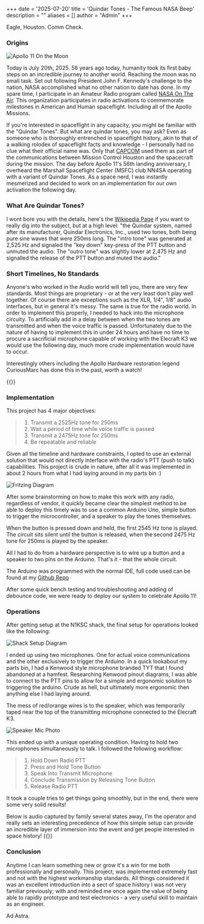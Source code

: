+++
date = '2025-07-20'
title = 'Quindar Tones - The Famous NASA Beep'
description = ""
aliases = []
author = "Admin"
+++

Eagle, Houston. Comm Check.

### Origins

![Apollo 11 On the Moon](https://external-content.duckduckgo.com/iu/?u=https%3A%2F%2Fblog.sciencemuseum.org.uk%2Fwp-content%2Fuploads%2F2019%2F07%2FApollo-11-astronaut-Buzz-Aldrin-stands-next-to-a-flag-on-the-moon-on-July-20-1969.-NASA-960x600.jpg&f=1&nofb=1&ipt=1ec5e6eb4c51dd717d5a49cb8902c99a1e689c7b6b93e27793190bb2df62fab8)

Today is July 20th, 2025. 56 years ago today, humanity took its first baby steps on an incredible journey to another world. Reaching the moon was no small task. Set out following President John F. Kennedy's challenge to the nation, NASA accomplished what no other nation to date has done. In my spare time, I participate in an Amateur Radio program called [NASA On The Air](https://nasaontheair.wordpress.com/). This organization participates in radio activations to commemorate milestones in American and Human spaceflight. Including all of the Apollo Missions.

If you're interested in spaceflight in any capacity, you might be familiar with the "Quindar Tones". But what are quindar tones, you may ask? Even as someone who is thoroughly entrenched in spaceflight history, akin to that of a walking rolodex of spaceflight facts and knowledge - I personally had no clue what their official name was. Only that [CAPCOM](https://en.wikipedia.org/wiki/Flight_controller#Spacecraft_communicator_(CAPCOM)) used them as part of the communications between Mission Control Houston and the spacecraft during the mission. The day before Apollo 11's 56th landing anniversary, I overheard the Marshall Spaceflight Center (MSFC) club NN4SA operating with a variant of Quindar Tones. As a space nerd, I was instantly mesmerized and decided to work on an implementation for our own activation the following day.

### What Are Quindar Tones?
I wont bore you with the details, here's the [Wikipedia Page](https://en.wikipedia.org/wiki/Quindar_tones) if you want to really dig into the subject, but at a high level:
"the Quindar system, named after its manufacturer, Quindar Electronics, Inc., used two tones, both being pure sine waves that were 250ms long. The "intro tone" was generated at 2,525 Hz and signaled the "key down" key-press of the PTT button and unmuted the audio. The "outro tone" was slightly lower at 2,475 Hz and signalled the release of the PTT button and muted the audio."


### Short Timelines, No Standards

Anyone's who worked in the Audio world will tell you, there are very few standards. Most things are proprietary - or at the very least don't play well together. Of course there are exceptions such as the XLR, 1/4", 1/8" audio interfaces, but in general it's messy. The same is true for the radio world. In order to implement this properly, I needed to hack into the microphone circuity. To artificially add in a delay between when the two tones are transmitted and when the voice traffic is passed. Unfortunately due to the nature of having to implement this in under 24 hours and have no time to procure a sacrificial microphone capable of working with the Elecraft K3 we would use the following day, much more crude implementation would have to occur. 

Interestingly others including the Apollo Hardware restoration legend CuriousMarc has done this in the past, worth a watch! 

{{<youtube rAAFkjYxWj4>}}


### Implementation
This project has 4 major objectives:
> 1. Transmit a 2525Hz tone for 250ms
> 2. Wait a period of time while voice traffic is passed
> 3. Transmit a 2475Hz tone for 250ms
> 4. Be repeatable and reliable

Given all the timeline and hardware constraints, I opted to use an external solution that would not directly interface with the radio's PTT (push to talk) capabilities.
This project is crude in nature, after all it was implemented in about 2 hours from what I had laying around in my parts bin :)


![Fritzing Diagram](https://i.imgur.com/G7QYIRl.png)

After some brainstorming on how to make this work with any radio, regardless of vendor, it quickly became clear the simplest method to be able to deploy this timely was to use a common Arduino Uno, simple button to trigger the microcontroller, and a speaker to play the tones themselves.

When the button is pressed down and held, the first 2545 Hz tone is played. The circuit sits silent until the button is released, when the second 2475 Hz tone for 250ms is played by the speaker.

All I had to do from a hardware perspective is to wire up a button and a speaker to two pins on the Arduino. That's it - that the whole circuit.

The Arduino was programmed with the normal IDE, full code used can be found at my [Github Repo](https://github.com/planetdeimos/QuindarTones)

After some quick bench testing and troubleshooting and adding of debounce code, we were ready to deploy our system to celebrate Apollo 11!


### Operations

After getting setup at the N1KSC shack, the final setup for operations looked like the following:

![Shack Setup Diagram](https://i.imgur.com/gB4YZ6V.jpeg)

I ended up using two microphones. One for actual voice communications and the other exclusively to trigger the Arduino. In a quick lookabout my parts bin, I had a Kenwood style microphone branded TYT that I found abandoned at a hamfest. Researching Kenwood pinout diagrams, I was able to connect to the PTT pins to allow for a simple and ergonomic solution to triggering the arduino. Crude as hell, but ultimately more ergonomic then anything else I had laying around.

The mess of red/orange wires is to the speaker, which was temporarily taped near the top of the transmitting microphone connected to the Elecraft K3.

![Speaker Mic Photo](https://i.imgur.com/AJoSOHx.jpeg)


This ended up with a unique operating condition. Having to hold two microphones simultaneously to talk. I followed the following workflow:
>1. Hold Down Radio PTT
>2. Press and Hold Tone Button
>3. Speak Into Transmit Microphone
>4. Conclude Transmission by Releasing Tone Button
>5. Release Radio PTT

It took a couple tries to get things going smoothly, but in the end, there were some very solid results!


Below is audio captured by family several states away, I'm the operator and really sets an interesting precedence of how this simple setup can provide an incredible layer of immersion into the event and get people interested in space history!
{{<youtube kstWFDS7sEQ>}}


### Conclusion

Anytime I can learn something new or grow it's a win for me both professionally and personally. This project, was implemented extremely fast and not with the highest workmanship standards. All things considered it was an excellent introduction into a sect of space history I was not very familiar previously; with and reminded me once again the value of being able to rapidly prototype and test electronics - a very useful skill to maintain as an engineer.

Ad Astra.
